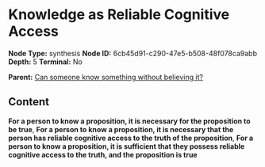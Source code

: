 # Knowledge as Reliable Cognitive Access

**Node Type:** synthesis
**Node ID:** 6cb45d91-c290-47e5-b508-48f078ca9abb
**Depth:** 5
**Terminal:** No

**Parent:** [Can someone know something without believing it?](can-someone-know-something-without-believing-it-antithesis-5ed25770-60f6-423d-829b-286b06c694d3.md)

## Content

**For a person to know a proposition, it is necessary for the proposition to be true**, **For a person to know a proposition, it is necessary that the person has reliable cognitive access to the truth of the proposition**, **For a person to know a proposition, it is sufficient that they possess reliable cognitive access to the truth, and the proposition is true**
